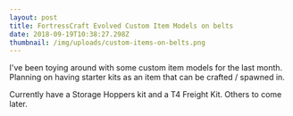 ```yaml
---
layout: post
title: FortressCraft Evolved Custom Item Models on belts
date: 2018-09-19T10:38:27.298Z
thumbnail: /img/uploads/custom-items-on-belts.png
---
```

I've been toying around with some custom item models for the last month. Planning on having starter kits as an item that can be crafted / spawned in.



Currently have a Storage Hoppers kit and a T4 Freight Kit. Others to come later.
